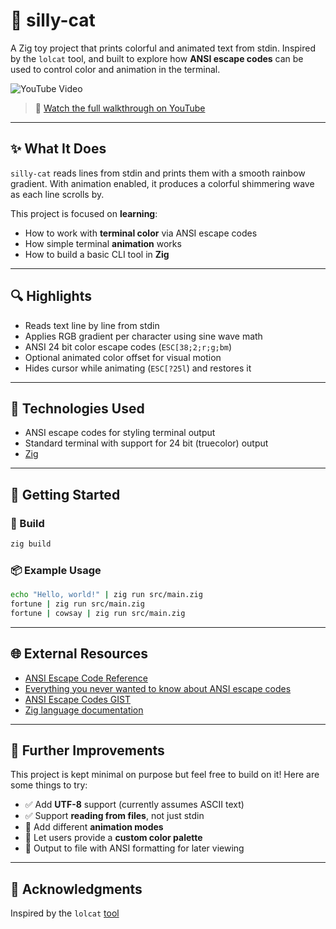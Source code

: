 # 🌈 silly-cat

A Zig toy project that prints colorful and animated text from stdin. Inspired by the `lolcat` tool, and built to explore how **ANSI escape codes** can be used to control color and animation in the terminal.

![YouTube Video](https://img.shields.io/badge/Watch%20on-YouTube-red?logo=youtube)

> 🔗 [Watch the full walkthrough on YouTube](https://www.youtube.com/watch?v=-Ptmr6KhBQY)

---

## ✨ What It Does

`silly-cat` reads lines from stdin and prints them with a smooth rainbow gradient. With animation enabled, it produces a colorful shimmering wave as each line scrolls by.

This project is focused on **learning**:

- How to work with **terminal color** via ANSI escape codes
- How simple terminal **animation** works
- How to build a basic CLI tool in **Zig**

---

## 🔍 Highlights

- Reads text line by line from stdin
- Applies RGB gradient per character using sine wave math
- ANSI 24 bit color escape codes (`ESC[38;2;r;g;bm`)
- Optional animated color offset for visual motion
- Hides cursor while animating (`ESC[?25l`) and restores it

---

## 🧰 Technologies Used

- ANSI escape codes for styling terminal output
- Standard terminal with support for 24 bit (truecolor) output
- [Zig](https://ziglang.org/)

---

## 🚀 Getting Started

### 🔧 Build

```sh
zig build
```

### 📦 Example Usage

```sh
echo "Hello, world!" | zig run src/main.zig
fortune | zig run src/main.zig
fortune | cowsay | zig run src/main.zig
```

---

## 🌐 External Resources

- [ANSI Escape Code Reference](https://en.wikipedia.org/wiki/ANSI_escape_code)
- [Everything you never wanted to know about ANSI escape codes](https://notes.burke.libbey.me/ansi-escape-codes/)
- [ANSI Escape Codes GIST](https://gist.github.com/fnky/458719343aabd01cfb17a3a4f7296797)
- [Zig language documentation](https://ziglang.org/documentation/master/)

---

## 🧪 Further Improvements

This project is kept minimal on purpose but feel free to build on it! Here are some things to try:

- ✅ Add **UTF-8** support (currently assumes ASCII text)
- ✅ Support **reading from files**, not just stdin
- 🔁 Add different **animation modes**
- 🎨 Let users provide a **custom color palette**
- 💾 Output to file with ANSI formatting for later viewing

---

## 🙌 Acknowledgments

Inspired by the `lolcat` [tool](https://github.com/busyloop/lolcat)
